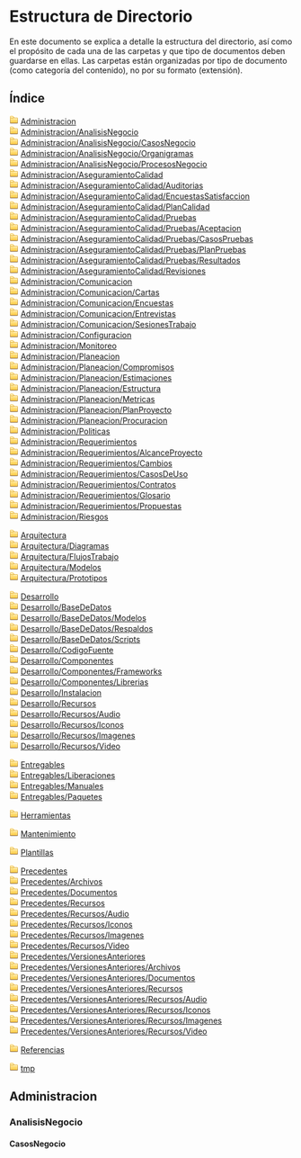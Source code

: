 # Estructura de Directorio

En este documento se explica a detalle la estructura del directorio, así como el propósito de cada una de las carpetas y que tipo de documentos deben guardarse en ellas. Las carpetas están organizadas por tipo de documento (como categoría del contenido), no por su formato (extensión).

## Índice

![](../res/folder_16x16.png) [Administracion](#administracion)<br/>
![](../res/folder_16x16.png) [Administracion/AnalisisNegocio](#administracion-analisisnegocio)<br/>
![](../res/folder_16x16.png) [Administracion/AnalisisNegocio/CasosNegocio](#adminstracion-analisisnegocio-casosnegocio)<br/>
![](../res/folder_16x16.png) [Administracion/AnalisisNegocio/Organigramas](#)<br/>
![](../res/folder_16x16.png) [Administracion/AnalisisNegocio/ProcesosNegocio](#)<br/>
![](../res/folder_16x16.png) [Administracion/AseguramientoCalidad](#)<br/>
![](../res/folder_16x16.png) [Administracion/AseguramientoCalidad/Auditorias](#)<br/>
![](../res/folder_16x16.png) [Administracion/AseguramientoCalidad/EncuestasSatisfaccion](#)<br/>
![](../res/folder_16x16.png) [Administracion/AseguramientoCalidad/PlanCalidad](#)<br/>
![](../res/folder_16x16.png) [Administracion/AseguramientoCalidad/Pruebas](#)<br/>
![](../res/folder_16x16.png) [Administracion/AseguramientoCalidad/Pruebas/Aceptacion](#)<br/>
![](../res/folder_16x16.png) [Administracion/AseguramientoCalidad/Pruebas/CasosPruebas](#)<br/>
![](../res/folder_16x16.png) [Administracion/AseguramientoCalidad/Pruebas/PlanPruebas](#)<br/>
![](../res/folder_16x16.png) [Administracion/AseguramientoCalidad/Pruebas/Resultados](#)<br/>
![](../res/folder_16x16.png) [Administracion/AseguramientoCalidad/Revisiones](#)<br/>
![](../res/folder_16x16.png) [Administracion/Comunicacion](#)<br/>
![](../res/folder_16x16.png) [Administracion/Comunicacion/Cartas](#)<br/>
![](../res/folder_16x16.png) [Administracion/Comunicacion/Encuestas](#)<br/>
![](../res/folder_16x16.png) [Administracion/Comunicacion/Entrevistas](#)<br/>
![](../res/folder_16x16.png) [Administracion/Comunicacion/SesionesTrabajo](#)<br/>
![](../res/folder_16x16.png) [Administracion/Configuracion](#)<br/>
![](../res/folder_16x16.png) [Administracion/Monitoreo](#)<br/>
![](../res/folder_16x16.png) [Administracion/Planeacion](#)<br/>
![](../res/folder_16x16.png) [Administracion/Planeacion/Compromisos](#)<br/>
![](../res/folder_16x16.png) [Administracion/Planeacion/Estimaciones](#)<br/>
![](../res/folder_16x16.png) [Administracion/Planeacion/Estructura](#)<br/>
![](../res/folder_16x16.png) [Administracion/Planeacion/Metricas](#)<br/>
![](../res/folder_16x16.png) [Administracion/Planeacion/PlanProyecto](#)<br/>
![](../res/folder_16x16.png) [Administracion/Planeacion/Procuracion](#)<br/>
![](../res/folder_16x16.png) [Administracion/Politicas](#)<br/>
![](../res/folder_16x16.png) [Administracion/Requerimientos](#)<br/>
![](../res/folder_16x16.png) [Administracion/Requerimientos/AlcanceProyecto](#)<br/>
![](../res/folder_16x16.png) [Administracion/Requerimientos/Cambios](#)<br/>
![](../res/folder_16x16.png) [Administracion/Requerimientos/CasosDeUso](#)<br/>
![](../res/folder_16x16.png) [Administracion/Requerimientos/Contratos](#)<br/>
![](../res/folder_16x16.png) [Administracion/Requerimientos/Glosario](#)<br/>
![](../res/folder_16x16.png) [Administracion/Requerimientos/Propuestas](#)<br/>
![](../res/folder_16x16.png) [Administracion/Riesgos](#)<br/>

![](../res/folder_16x16.png) [Arquitectura](#)<br/>
![](../res/folder_16x16.png) [Arquitectura/Diagramas](#)<br/>
![](../res/folder_16x16.png) [Arquitectura/FlujosTrabajo](#)<br/>
![](../res/folder_16x16.png) [Arquitectura/Modelos](#)<br/>
![](../res/folder_16x16.png) [Arquitectura/Prototipos](#)<br/>

![](../res/folder_16x16.png) [Desarrollo](#)<br/>
![](../res/folder_16x16.png) [Desarrollo/BaseDeDatos](#)<br/>
![](../res/folder_16x16.png) [Desarrollo/BaseDeDatos/Modelos](#)<br/>
![](../res/folder_16x16.png) [Desarrollo/BaseDeDatos/Respaldos](#)<br/>
![](../res/folder_16x16.png) [Desarrollo/BaseDeDatos/Scripts](#)<br/>
![](../res/folder_16x16.png) [Desarrollo/CodigoFuente](#)<br/>
![](../res/folder_16x16.png) [Desarrollo/Componentes](#)<br/>
![](../res/folder_16x16.png) [Desarrollo/Componentes/Frameworks](#)<br/>
![](../res/folder_16x16.png) [Desarrollo/Componentes/Librerias](#)<br/>
![](../res/folder_16x16.png) [Desarrollo/Instalacion](#)<br/>
![](../res/folder_16x16.png) [Desarrollo/Recursos](#)<br/>
![](../res/folder_16x16.png) [Desarrollo/Recursos/Audio](#)<br/>
![](../res/folder_16x16.png) [Desarrollo/Recursos/Iconos](#)<br/>
![](../res/folder_16x16.png) [Desarrollo/Recursos/Imagenes](#)<br/>
![](../res/folder_16x16.png) [Desarrollo/Recursos/Video](#)<br/>

![](../res/folder_16x16.png) [Entregables](#)<br/>
![](../res/folder_16x16.png) [Entregables/Liberaciones](#)<br/>
![](../res/folder_16x16.png) [Entregables/Manuales](#)<br/>
![](../res/folder_16x16.png) [Entregables/Paquetes](#)<br/>

![](../res/folder_16x16.png) [Herramientas](#)<br/>

![](../res/folder_16x16.png) [Mantenimiento](#)<br/>

![](../res/folder_16x16.png) [Plantillas](#)<br/>

![](../res/folder_16x16.png) [Precedentes](#)<br/>
![](../res/folder_16x16.png) [Precedentes/Archivos](#)<br/>
![](../res/folder_16x16.png) [Precedentes/Documentos](#)<br/>
![](../res/folder_16x16.png) [Precedentes/Recursos](#)<br/>
![](../res/folder_16x16.png) [Precedentes/Recursos/Audio](#)<br/>
![](../res/folder_16x16.png) [Precedentes/Recursos/Iconos](#)<br/>
![](../res/folder_16x16.png) [Precedentes/Recursos/Imagenes](#)<br/>
![](../res/folder_16x16.png) [Precedentes/Recursos/Video](#)<br/>
![](../res/folder_16x16.png) [Precedentes/VersionesAnteriores](#)<br/>
![](../res/folder_16x16.png) [Precedentes/VersionesAnteriores/Archivos](#)<br/>
![](../res/folder_16x16.png) [Precedentes/VersionesAnteriores/Documentos](#)<br/>
![](../res/folder_16x16.png) [Precedentes/VersionesAnteriores/Recursos](#)<br/>
![](../res/folder_16x16.png) [Precedentes/VersionesAnteriores/Recursos/Audio](#)<br/>
![](../res/folder_16x16.png) [Precedentes/VersionesAnteriores/Recursos/Iconos](#)<br/>
![](../res/folder_16x16.png) [Precedentes/VersionesAnteriores/Recursos/Imagenes](#)<br/>
![](../res/folder_16x16.png) [Precedentes/VersionesAnteriores/Recursos/Video](#)<br/>

![](../res/folder_16x16.png) [Referencias](#)<br/>

![](../res/folder_16x16.png) [tmp](#)<br/>

## <a name="administracion"></a> Administracion

### <a name="administracion-analisisnegocio"></a> AnalisisNegocio

#### <a name="administracion-analisisnegocio-casosnegocio"></a> CasosNegocio
